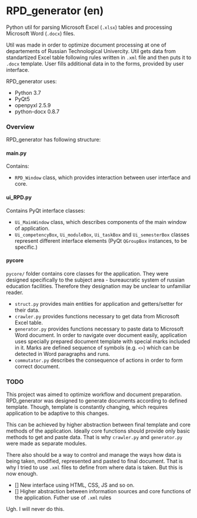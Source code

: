 # RPD_generator (en)
Python util for parsing Microsoft Excel (`.xlsx`) tables and processing Microsoft Word (`.docx`) files.

Util was made in order to optimize document processing at one of departements of Russian Technological Univercity. Util gets data from standartized Excel table following rules written in `.xml` file and then puts it to `.docx` template. User fills additional data in to the forms, provided by user interface.

RPD_generator uses:
* Python 3.7
* PyQt5
* openpyxl 2.5.9
* python-docx 0.8.7

### Overview

RPD_generator has following structure:

#### main.py

Contains:
* `RPD_Window` class, which provides interaction between user interface and core. 

#### ui_RPD.py

Contains PyQt interface classes:
* `Ui_MainWindow` class, which describes components of the main window of application.
* `Ui_competencyBox`, `Ui_moduleBox`, `Ui_taskBox` and `Ui_semesterBox` classes represent different interface elements (PyQt `QGroupBox` instances, to be specific.)

#### pycore

`pycore/` folder contains core classes for the application. They were designed specifically to the subject area - bureaucratic system of russian education facilities. Therefore they designation may be unclear to unfamiliar reader.

* `struct.py` provides main entities for application and getters/setter for their data.
* `crawler.py` provides functions necessary to get data from Microsoft Excel table.
* `generator.py` provides functions necessary to paste data to Microsoft Word document. In order to navigate over document easily, application uses specially prepared document template with special marks included in it. Marks are defined sequence of symbols (e.g. `<>`) which can be detected in Word paragraphs and runs.
* `commutator.py` describes the consequence of actions in order to form correct document.

### TODO

This project was aimed to optimize workflow and document preparation. RPD_generator was designed to generate documents according to defined template. Though, template is constantly changing, which requires application to be adaptive to this changes.

This can be achieved by higher abstraction between final template and core methods of the application. Ideally core functions should provide only basic methods to get and paste data. That is why `crawler.py` and `generator.py` were made as separate modules.

There also should be a way to control and manage the ways how data is being taken, modified, represented and pasted to final document. That is why I tried to use `.xml` files to define from where data is taken. But this is now enough.

- [] New interface using HTML, CSS, JS and so on.
- [] Higher abstraction between information sources and core functions of the application. Futher use of `.xml` rules

Ugh. I will never do this. 